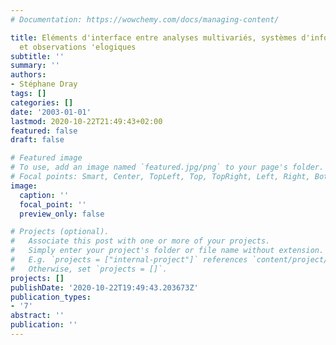 ```yaml
---
# Documentation: https://wowchemy.com/docs/managing-content/

title: Eléments d'interface entre analyses multivariés, systèmes d'information g'ǵraphique
  et observations 'eĺogiques
subtitle: ''
summary: ''
authors:
- Stéphane Dray
tags: []
categories: []
date: '2003-01-01'
lastmod: 2020-10-22T21:49:43+02:00
featured: false
draft: false

# Featured image
# To use, add an image named `featured.jpg/png` to your page's folder.
# Focal points: Smart, Center, TopLeft, Top, TopRight, Left, Right, BottomLeft, Bottom, BottomRight.
image:
  caption: ''
  focal_point: ''
  preview_only: false

# Projects (optional).
#   Associate this post with one or more of your projects.
#   Simply enter your project's folder or file name without extension.
#   E.g. `projects = ["internal-project"]` references `content/project/deep-learning/index.md`.
#   Otherwise, set `projects = []`.
projects: []
publishDate: '2020-10-22T19:49:43.203673Z'
publication_types:
- '7'
abstract: ''
publication: ''
---
```

